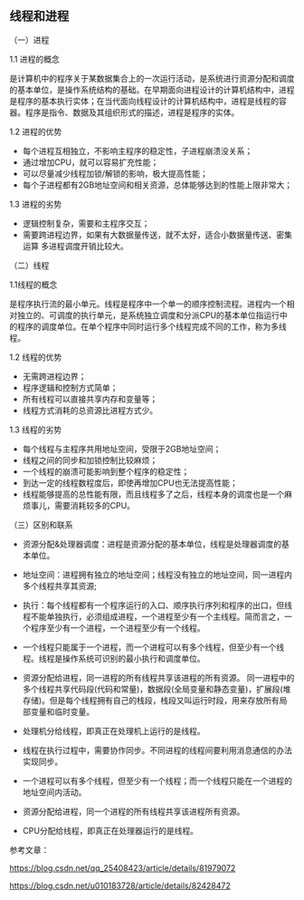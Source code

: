 ## 线程和进程 ##
（一）进程

1.1 进程的概念

   是计算机中的程序关于某数据集合上的一次运行活动，是系统进行资源分配和调度的基本单位，是操作系统结构的基础。在早期面向进程设计的计算机结构中，进程是程序的基本执行实体；在当代面向线程设计的计算机结构中，进程是线程的容器。程序是指令、数据及其组织形式的描述，进程是程序的实体。

1.2 进程的优势

- 每个进程互相独立，不影响主程序的稳定性，子进程崩溃没关系；
- 通过增加CPU，就可以容易扩充性能；
- 可以尽量减少线程加锁/解锁的影响，极大提高性能；
- 每个子进程都有2GB地址空间和相关资源，总体能够达到的性能上限非常大；

1.3 进程的劣势

- 逻辑控制复杂，需要和主程序交互；
- 需要跨进程边界，如果有大数据量传送，就不太好，适合小数据量传送、密集运算 多进程调度开销比较大。

（二）线程

1.1线程的概念

 是程序执行流的最小单元。线程是程序中一个单一的顺序控制流程。进程内一个相对独立的、可调度的执行单元，是系统独立调度和分派CPU的基本单位指运行中的程序的调度单位。在单个程序中同时运行多个线程完成不同的工作，称为多线程。

1.2 线程的优势

- 无需跨进程边界；
- 程序逻辑和控制方式简单；
- 所有线程可以直接共享内存和变量等；
- 线程方式消耗的总资源比进程方式少。

1.3 线程的劣势

- 每个线程与主程序共用地址空间，受限于2GB地址空间；
- 线程之间的同步和加锁控制比较麻烦；
- 一个线程的崩溃可能影响到整个程序的稳定性；
- 到达一定的线程数程度后，即使再增加CPU也无法提高性能；
- 线程能够提高的总性能有限，而且线程多了之后，线程本身的调度也是一个麻烦事儿，需要消耗较多的CPU。

（三）区别和联系

- 资源分配&处理器调度：进程是资源分配的基本单位，线程是处理器调度的基本单位。

- 地址空间：进程拥有独立的地址空间；线程没有独立的地址空间，同一进程内多个线程共享其资源;
 
- 执行：每个线程都有一个程序运行的入口、顺序执行序列和程序的出口，但线程不能单独执行，必须组成进程，一个进程至少有一个主线程。简而言之，一个程序至少有一个进程，一个进程至少有一个线程。

- 一个线程只能属于一个进程，而一个进程可以有多个线程，但至少有一个线程。线程是操作系统可识别的最小执行和调度单位。

- 资源分配给进程，同一进程的所有线程共享该进程的所有资源。 同一进程中的多个线程共享代码段(代码和常量)，数据段(全局变量和静态变量)，扩展段(堆存储)。但是每个线程拥有自己的栈段，栈段又叫运行时段，用来存放所有局部变量和临时变量。

- 处理机分给线程，即真正在处理机上运行的是线程。

- 线程在执行过程中，需要协作同步。不同进程的线程间要利用消息通信的办法实现同步。

- 一个进程可以有多个线程，但至少有一个线程；而一个线程只能在一个进程的地址空间内活动。

- 资源分配给进程，同一个进程的所有线程共享该进程所有资源。

- CPU分配给线程，即真正在处理器运行的是线程。

参考文章：

https://blog.csdn.net/qq_25408423/article/details/81979072

 https://blog.csdn.net/u010183728/article/details/82428472

